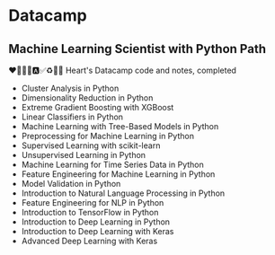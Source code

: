 # Datacamp
## Machine Learning Scientist with Python Path
❤💛💚💙🅰✅♻🔅💯
Heart's Datacamp code and notes, completed

- Cluster Analysis in Python
- Dimensionality Reduction in Python
- Extreme Gradient Boosting with XGBoost
- Linear Classifiers in Python
- Machine Learning with Tree-Based Models in Python
- Preprocessing for Machine Learning in Python
- Supervised Learning with scikit-learn
- Unsupervised Learning in Python
- Machine Learning for Time Series Data in Python
- Feature Engineering for Machine Learning in Python
- Model Validation in Python
- Introduction to Natural Language Processing in Python
- Feature Engineering for NLP in Python
- Introduction to TensorFlow in Python
- Introduction to Deep Learning in Python
- Introduction to Deep Learning with Keras
- Advanced Deep Learning with Keras
